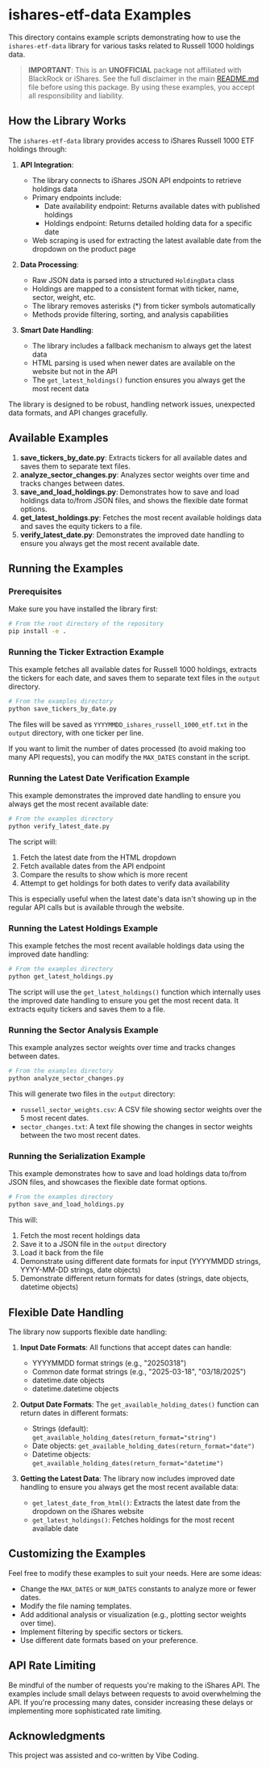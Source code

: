 # ishares-etf-data Examples

This directory contains example scripts demonstrating how to use the `ishares-etf-data` library for various tasks related to Russell 1000 holdings data.

> **IMPORTANT**: This is an **UNOFFICIAL** package not affiliated with BlackRock or iShares. See the full disclaimer in the main [README.md](../README.md) file before using this package. By using these examples, you accept all responsibility and liability.

## How the Library Works

The `ishares-etf-data` library provides access to iShares Russell 1000 ETF holdings through:

1. **API Integration**:
   - The library connects to iShares JSON API endpoints to retrieve holdings data
   - Primary endpoints include:
     - Date availability endpoint: Returns available dates with published holdings
     - Holdings endpoint: Returns detailed holding data for a specific date
   - Web scraping is used for extracting the latest available date from the dropdown on the product page

2. **Data Processing**:
   - Raw JSON data is parsed into a structured `HoldingData` class
   - Holdings are mapped to a consistent format with ticker, name, sector, weight, etc.
   - The library removes asterisks (*) from ticker symbols automatically
   - Methods provide filtering, sorting, and analysis capabilities

3. **Smart Date Handling**:
   - The library includes a fallback mechanism to always get the latest data
   - HTML parsing is used when newer dates are available on the website but not in the API
   - The `get_latest_holdings()` function ensures you always get the most recent data

The library is designed to be robust, handling network issues, unexpected data formats, and API changes gracefully.

## Available Examples

1. **save_tickers_by_date.py**: Extracts tickers for all available dates and saves them to separate text files.
2. **analyze_sector_changes.py**: Analyzes sector weights over time and tracks changes between dates.
3. **save_and_load_holdings.py**: Demonstrates how to save and load holdings data to/from JSON files, and shows the flexible date format options.
4. **get_latest_holdings.py**: Fetches the most recent available holdings data and saves the equity tickers to a file.
5. **verify_latest_date.py**: Demonstrates the improved date handling to ensure you always get the most recent available date.

## Running the Examples

### Prerequisites

Make sure you have installed the library first:

```bash
# From the root directory of the repository
pip install -e .
```

### Running the Ticker Extraction Example

This example fetches all available dates for Russell 1000 holdings, extracts the tickers for each date, and saves them to separate text files in the `output` directory.

```bash
# From the examples directory
python save_tickers_by_date.py
```

The files will be saved as `YYYYMMDD_ishares_russell_1000_etf.txt` in the `output` directory, with one ticker per line.

If you want to limit the number of dates processed (to avoid making too many API requests), you can modify the `MAX_DATES` constant in the script.

### Running the Latest Date Verification Example

This example demonstrates the improved date handling to ensure you always get the most recent available date:

```bash
# From the examples directory
python verify_latest_date.py
```

The script will:
1. Fetch the latest date from the HTML dropdown
2. Fetch available dates from the API endpoint
3. Compare the results to show which is more recent
4. Attempt to get holdings for both dates to verify data availability

This is especially useful when the latest date's data isn't showing up in the regular API calls but is available through the website.

### Running the Latest Holdings Example

This example fetches the most recent available holdings data using the improved date handling:

```bash
# From the examples directory
python get_latest_holdings.py
```

The script will use the `get_latest_holdings()` function which internally uses the improved date handling to ensure you get the most recent data. It extracts equity tickers and saves them to a file.

### Running the Sector Analysis Example

This example analyzes sector weights over time and tracks changes between dates.

```bash
# From the examples directory
python analyze_sector_changes.py
```

This will generate two files in the `output` directory:
- `russell_sector_weights.csv`: A CSV file showing sector weights over the 5 most recent dates.
- `sector_changes.txt`: A text file showing the changes in sector weights between the two most recent dates.

### Running the Serialization Example

This example demonstrates how to save and load holdings data to/from JSON files, and showcases the flexible date format options.

```bash
# From the examples directory
python save_and_load_holdings.py
```

This will:
1. Fetch the most recent holdings data
2. Save it to a JSON file in the `output` directory
3. Load it back from the file
4. Demonstrate using different date formats for input (YYYYMMDD strings, YYYY-MM-DD strings, date objects)
5. Demonstrate different return formats for dates (strings, date objects, datetime objects)

## Flexible Date Handling

The library now supports flexible date handling:

1. **Input Date Formats**: All functions that accept dates can handle:
   - YYYYMMDD format strings (e.g., "20250318")
   - Common date format strings (e.g., "2025-03-18", "03/18/2025")
   - datetime.date objects
   - datetime.datetime objects

2. **Output Date Formats**: The `get_available_holding_dates()` function can return dates in different formats:
   - Strings (default): `get_available_holding_dates(return_format="string")`
   - Date objects: `get_available_holding_dates(return_format="date")`
   - Datetime objects: `get_available_holding_dates(return_format="datetime")`

3. **Getting the Latest Data**: The library now includes improved date handling to ensure you always get the most recent available data:
   - `get_latest_date_from_html()`: Extracts the latest date from the dropdown on the iShares website
   - `get_latest_holdings()`: Fetches holdings for the most recent available date

## Customizing the Examples

Feel free to modify these examples to suit your needs. Here are some ideas:

- Change the `MAX_DATES` or `NUM_DATES` constants to analyze more or fewer dates.
- Modify the file naming templates.
- Add additional analysis or visualization (e.g., plotting sector weights over time).
- Implement filtering by specific sectors or tickers.
- Use different date formats based on your preference.

## API Rate Limiting

Be mindful of the number of requests you're making to the iShares API. The examples include small delays between requests to avoid overwhelming the API. If you're processing many dates, consider increasing these delays or implementing more sophisticated rate limiting.

## Acknowledgments

This project was assisted and co-written by Vibe Coding. 